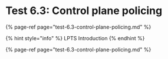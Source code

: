 # Test 6.3: Control plane policing

{% page-ref page="test-6.3-control-plane-policing.md" %}

{% hint style="info" %}
LPTS Introduction
{% endhint %}

{% page-ref page="test-6.3-control-plane-policing.md" %}



